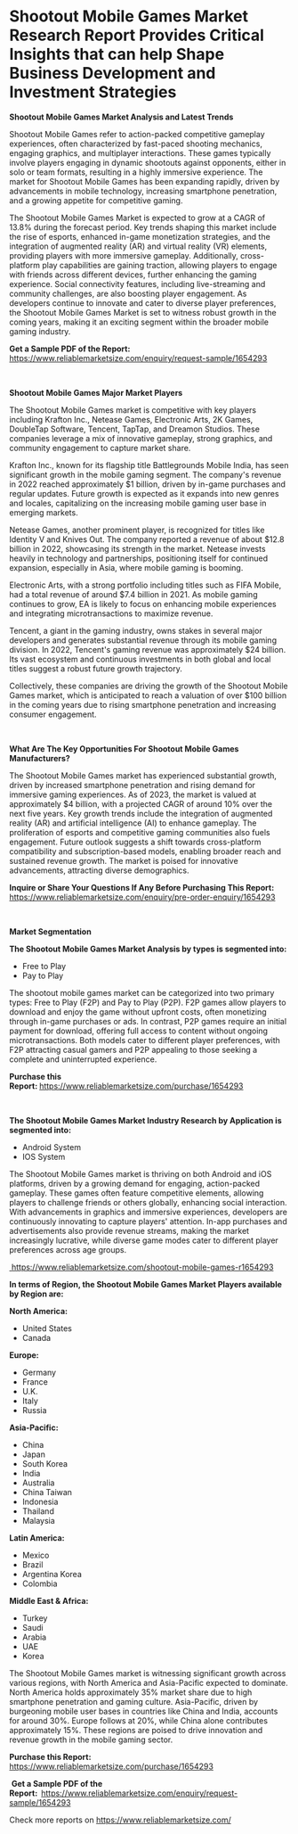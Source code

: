 <p><h1>Shootout Mobile Games Market Research Report Provides Critical Insights that can help Shape Business Development and Investment Strategies</h1></p><p><strong>Shootout Mobile Games Market Analysis and Latest Trends</strong></p>
<p><p>Shootout Mobile Games refer to action-packed competitive gameplay experiences, often characterized by fast-paced shooting mechanics, engaging graphics, and multiplayer interactions. These games typically involve players engaging in dynamic shootouts against opponents, either in solo or team formats, resulting in a highly immersive experience. The market for Shootout Mobile Games has been expanding rapidly, driven by advancements in mobile technology, increasing smartphone penetration, and a growing appetite for competitive gaming.</p><p>The Shootout Mobile Games Market is expected to grow at a CAGR of 13.8% during the forecast period. Key trends shaping this market include the rise of esports, enhanced in-game monetization strategies, and the integration of augmented reality (AR) and virtual reality (VR) elements, providing players with more immersive gameplay. Additionally, cross-platform play capabilities are gaining traction, allowing players to engage with friends across different devices, further enhancing the gaming experience. Social connectivity features, including live-streaming and community challenges, are also boosting player engagement. As developers continue to innovate and cater to diverse player preferences, the Shootout Mobile Games Market is set to witness robust growth in the coming years, making it an exciting segment within the broader mobile gaming industry.</p></p>
<p><strong>Get a Sample PDF of the Report:&nbsp;</strong> <a href="https://www.reliablemarketsize.com/enquiry/request-sample/1654293?utm_campaign=2450&utm_medium=2&utm_source=Github&utm_content=ia&utm_term=11032025&utm_id=shootout-mobile-games">https://www.reliablemarketsize.com/enquiry/request-sample/1654293</a></p>
<p>&nbsp;</p>
<p><strong>Shootout Mobile Games Major Market Players</strong></p>
<p><p>The Shootout Mobile Games market is competitive with key players including Krafton Inc., Netease Games, Electronic Arts, 2K Games, DoubleTap Software, Tencent, TapTap, and Dreamon Studios. These companies leverage a mix of innovative gameplay, strong graphics, and community engagement to capture market share.</p><p>Krafton Inc., known for its flagship title Battlegrounds Mobile India, has seen significant growth in the mobile gaming segment. The company's revenue in 2022 reached approximately $1 billion, driven by in-game purchases and regular updates. Future growth is expected as it expands into new genres and locales, capitalizing on the increasing mobile gaming user base in emerging markets.</p><p>Netease Games, another prominent player, is recognized for titles like Identity V and Knives Out. The company reported a revenue of about $12.8 billion in 2022, showcasing its strength in the market. Netease invests heavily in technology and partnerships, positioning itself for continued expansion, especially in Asia, where mobile gaming is booming.</p><p>Electronic Arts, with a strong portfolio including titles such as FIFA Mobile, had a total revenue of around $7.4 billion in 2021. As mobile gaming continues to grow, EA is likely to focus on enhancing mobile experiences and integrating microtransactions to maximize revenue.</p><p>Tencent, a giant in the gaming industry, owns stakes in several major developers and generates substantial revenue through its mobile gaming division. In 2022, Tencent's gaming revenue was approximately $24 billion. Its vast ecosystem and continuous investments in both global and local titles suggest a robust future growth trajectory.</p><p>Collectively, these companies are driving the growth of the Shootout Mobile Games market, which is anticipated to reach a valuation of over $100 billion in the coming years due to rising smartphone penetration and increasing consumer engagement.</p></p>
<p>&nbsp;</p>
<p><strong>What Are The Key Opportunities For Shootout Mobile Games Manufacturers?</strong></p>
<p><p>The Shootout Mobile Games market has experienced substantial growth, driven by increased smartphone penetration and rising demand for immersive gaming experiences. As of 2023, the market is valued at approximately $4 billion, with a projected CAGR of around 10% over the next five years. Key growth trends include the integration of augmented reality (AR) and artificial intelligence (AI) to enhance gameplay. The proliferation of esports and competitive gaming communities also fuels engagement. Future outlook suggests a shift towards cross-platform compatibility and subscription-based models, enabling broader reach and sustained revenue growth. The market is poised for innovative advancements, attracting diverse demographics.</p></p>
<p><strong>Inquire or Share Your Questions If Any Before Purchasing This Report:</strong> <a href="https://www.reliablemarketsize.com/enquiry/pre-order-enquiry/1654293?utm_campaign=2450&utm_medium=2&utm_source=Github&utm_content=ia&utm_term=11032025&utm_id=shootout-mobile-games">https://www.reliablemarketsize.com/enquiry/pre-order-enquiry/1654293</a></p>
<p>&nbsp;</p>
<p><strong>Market Segmentation</strong></p>
<p><strong>The Shootout Mobile Games Market Analysis by types is segmented into:</strong></p>
<p><ul><li>Free to Play</li><li>Pay to Play</li></ul></p>
<p><p>The shootout mobile games market can be categorized into two primary types: Free to Play (F2P) and Pay to Play (P2P). F2P games allow players to download and enjoy the game without upfront costs, often monetizing through in-game purchases or ads. In contrast, P2P games require an initial payment for download, offering full access to content without ongoing microtransactions. Both models cater to different player preferences, with F2P attracting casual gamers and P2P appealing to those seeking a complete and uninterrupted experience.</p></p>
<p><strong>Purchase this Report:&nbsp;</strong><a href="https://www.reliablemarketsize.com/purchase/1654293?utm_campaign=2450&utm_medium=2&utm_source=Github&utm_content=ia&utm_term=11032025&utm_id=shootout-mobile-games">https://www.reliablemarketsize.com/purchase/1654293</a></p>
<p>&nbsp;</p>
<p><strong>The Shootout Mobile Games Market Industry Research by Application is segmented into:</strong></p>
<p><ul><li>Android System</li><li>IOS System</li></ul></p>
<p><p>The Shootout Mobile Games market is thriving on both Android and iOS platforms, driven by a growing demand for engaging, action-packed gameplay. These games often feature competitive elements, allowing players to challenge friends or others globally, enhancing social interaction. With advancements in graphics and immersive experiences, developers are continuously innovating to capture players' attention. In-app purchases and advertisements also provide revenue streams, making the market increasingly lucrative, while diverse game modes cater to different player preferences across age groups.</p></p>
<p><a href="https://www.reliablemarketsize.com/shootout-mobile-games-r1654293?utm_campaign=2450&utm_medium=2&utm_source=Github&utm_content=ia&utm_term=11032025&utm_id=shootout-mobile-games">&nbsp;https://www.reliablemarketsize.com/shootout-mobile-games-r1654293</a></p>
<p><strong>In terms of Region, the Shootout Mobile Games Market Players available by Region are:</strong></p>
<p>
    <p> <strong> North America: </strong>
        <ul>
            <li>United States</li>
            <li>Canada</li>
        </ul>
        </p> 
    <p> <strong> Europe: </strong>
        <ul>
            <li>Germany</li>
            <li>France</li>
            <li>U.K.</li>
            <li>Italy</li>
            <li>Russia</li>
        </ul>
        </p> 
    <p> <strong> Asia-Pacific: </strong>
        <ul>
            <li>China</li>
            <li>Japan</li>
            <li>South Korea</li>
            <li>India</li>
            <li>Australia</li>
            <li>China Taiwan</li>
            <li>Indonesia</li>
            <li>Thailand</li>
            <li>Malaysia</li>
        </ul>
        </p> 
    <p> <strong> Latin America: </strong>
        <ul>
            <li>Mexico</li>
            <li>Brazil</li>
            <li>Argentina Korea</li>
            <li>Colombia</li>
        </ul>
        </p> 
    <p> <strong> Middle East & Africa: </strong>
        <ul>
            <li>Turkey</li>
            <li>Saudi</li>
            <li>Arabia</li>
            <li>UAE</li>
            <li>Korea</li>
        </ul>
    </p>
    </p>
<p><p>The Shootout Mobile Games market is witnessing significant growth across various regions, with North America and Asia-Pacific expected to dominate. North America holds approximately 35% market share due to high smartphone penetration and gaming culture. Asia-Pacific, driven by burgeoning mobile user bases in countries like China and India, accounts for around 30%. Europe follows at 20%, while China alone contributes approximately 15%. These regions are poised to drive innovation and revenue growth in the mobile gaming sector.</p></p>
<p><strong>Purchase this Report: </strong><a href="https://www.reliablemarketsize.com/purchase/1654293?utm_campaign=2450&utm_medium=2&utm_source=Github&utm_content=ia&utm_term=11032025&utm_id=shootout-mobile-games">https://www.reliablemarketsize.com/purchase/1654293</a></p>
<p>&nbsp;<strong>Get a Sample PDF of the Report:&nbsp;&nbsp;</strong><a href="https://www.reliablemarketsize.com/enquiry/request-sample/1654293?utm_campaign=2450&utm_medium=2&utm_source=Github&utm_content=ia&utm_term=11032025&utm_id=shootout-mobile-games">https://www.reliablemarketsize.com/enquiry/request-sample/1654293</a></p>
<p><strong></strong></p>
<p>Check more reports on <a href="https://www.reliablemarketsize.com/?utm_campaign=2450&utm_medium=2&utm_source=Github&utm_content=ia&utm_term=11032025&utm_id=shootout-mobile-games">https://www.reliablemarketsize.com/</a></p>